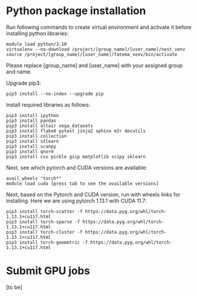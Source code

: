 # Python package installation

Run following commands to create virtual environment and activate it before installing python libraries:
```
module load python/3.10
virtualenv --no-download /project/[group_name]/[user_name]/nest_venv
source /project/[group_name]/[user_name]/fatema_venv/bin/activate
```
Please replace [group_name] and [user_name] with your assigned group and name.

Upgrade pip3:
```
pip3 install --no-index --upgrade pip
```

Install required libraries as follows:  
```
pip3 install ipython
pip3 install pandas
pip3 install altair vega_datasets
pip3 install flake8 pytest jinja2 sphinx m2r docutils
pip3 install collection
pip3 install stlearn
pip3 install scanpy
pip3 install qnorm
pip3 install csv pickle gzip matplotlib scipy sklearn 
```

Next, see which pytorch and CUDA versions are available:
```
avail_wheels "torch*"
module load cuda [press tab to see the available versions]
```

Next, based on the Pytorch and CUDA version, run with wheels links for installing. Here we are using pytorch 1.13.1 with CUDA 11.7:

```
pip3 install torch-scatter -f https://data.pyg.org/whl/torch-1.13.1+cu117.html
pip3 install torch-sparse -f https://data.pyg.org/whl/torch-1.13.1+cu117.html
pip3 install torch-cluster -f https://data.pyg.org/whl/torch-1.13.1+cu117.html
pip3 install torch-geometric -f https://data.pyg.org/whl/torch-1.13.1+cu117.html
```

# Submit GPU jobs

[to be]
